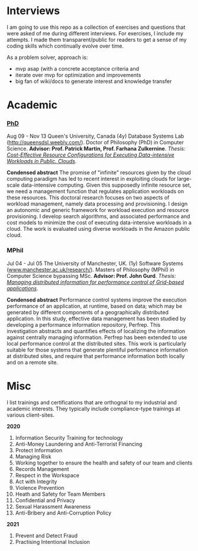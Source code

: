# Interviews

I am going to use this repo as a collection of exercises and questions that were asked of me during different interviews. For exercises, I include my attempts. I made them transparent/public for readers to get a sense of my coding skills which continually evolve over time.

As a problem solver, approach is:
- mvp asap (with a concrete acceptance criteria and 
- iterate over mvp for optimization and improvements
- big fan of wiki/docs to generate interest and knowledge transfer

# Academic
### [PhD](mian_14_PhD_certificate.pdf)
Aug 09 - Nov 13	Queen's University, Canada
(4y)	Database Systems Lab	(http://queensdsl.weebly.com/). 
Doctor of Philosophy (PhD) in Computer Science. 
**Advisor: Prof. Patrick Martin, Prof. Farhana Zulkernine**.
*Thesis: [Cost-Effective Resource Configurations for Executing Data-intensive Workloads in Public. Clouds](https://qspace.library.queensu.ca/handle/1974/8497?show=full)*.

**Condensed abstract**
The promise of "infinite" resources given by the cloud computing paradigm has led to recent interest in exploiting clouds for large-scale data-intensive computing. Given this supposedly infinite resource set, we need a management function that regulates application workloads on these resources. This doctoral research focuses on two aspects of workload management, namely data processing and provisioning. I design an autonomic and generic framework for workload execution and resource provisioning. I develop search algorithms, and associated performance and cost models to minimize the cost of executing data-intensive workloads in a cloud. The work is evaluated using diverse workloads in the Amazon public cloud.

### MPhil
Jul 04 - Jul 05	The University of Manchester, UK.
(1y)	Software Systems	(www.manchester.ac.uk/research/).
Masters of Philosophy (MPhil) in Computer Science bypassing MSc.
**Advisor: Prof. John Gurd**.
*Thesis: [Managing distributed information for performance control of Grid-based applications](mian_05_grid-based_applications_mphil_thesis.pdf)*. 

**Condensed abstract**
Performance control systems improve the execution performance of an application, at runtime, based on data; which may be generated by different components of a geographically distributed application. In this study, effective data management has been studied by developing a performance information repository, Perfrep. This investigation abstracts and quantifies effects of localizing the information against centrally managing information. Perfrep has been extended to use local performance control at the distributed sites. This work is particularly suitable for those systems that generate plentiful performance information at distributed sites, and require that performance information both locally and on a remote site.

# Misc
I list trainings and certifications that are orthognal to my industrial and academic interests. They typically include compliance-type trainings at various client-sites.

**2020**
1. Information Security Training for technology
2. Anti-Money Laundering and Anti-Terrorist Financing
3. Protect Information
4. Managing Risk
5. Working together to ensure the health and safety of our team and clients
6. Records Management
7. Respect in the Workspace
8. Act with Integrity
9. Violence Prevention
10. Heath and Safety for Team Members
11. Confidential and Privacy
12. Sexual Harassment Awareness
13. Anti-Bribery and Anti-Corruption Policy

**2021**
1. Prevent and Detect Fraud
2. Practising Intentional Inclusion
